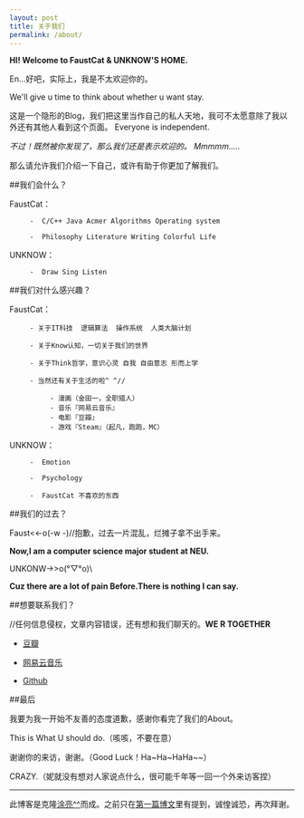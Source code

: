 ```yaml
---
layout: post
title: 关于我们
permalink: /about/
---
```


**HI!  Welcome to FaustCat & UNKNOW'S HOME.**


En...好吧，实际上，我是不太欢迎你的。

We'll give u time to think about whether u want stay.

这是一个隐形的Blog，我们把这里当作自己的私人天地，我可不太愿意除了我以外还有其他人看到这个页面。
Everyone is independent.

*不过！既然被你发现了，那么我们还是表示欢迎的。*
*Mmmmm.....*

那么请允许我们介绍一下自己，或许有助于你更加了解我们。

##我们会什么？

FaustCat：

         -  C/C++ Java Acmer Algorithms Operating system
         
         -  Philosophy Literature Writing Colorful Life
         
UNKNOW：

         -  Draw Sing Listen
         

##我们对什么感兴趣？

FaustCat：

         - 关于IT科技  逻辑算法  操作系统  人类大脑计划
         
         - 关于Know认知，一切关于我们的世界
         
         - 关于Think哲学，意识心灵 自我 自由意志 形而上学
         
         - 当然还有关于生活的啦^ ^//
         
              - 漫画（金田一，全职猎人）
              - 音乐『网易云音乐』
              - 电影『豆瓣』
              - 游戏『Steam』（起凡，跑跑，MC）
              
UNKNOW：

         -  Emotion 

         -  Psychology
         
         -  FaustCat 不喜欢的东西


##我们的过去？

Faust<<-o(-w -)//抱歉，过去一片混乱，烂摊子拿不出手来。

**Now,I am a computer science major student at NEU.**

UNKONW->>o(°▽°o)\\

**Cuz there are a lot of pain Before.There is nothing I can say.**

##想要联系我们？

//任何信息侵权，文章内容错误，还有想和我们聊天的。**WE R TOGETHER**

* [豆瓣](http://www.douban.com/people/101230073/) 

* [网易云音乐](http://music.163.com/#/user/home?id=53622992)

* [Github](https://github.com/unkonw)

##最后

我要为我一开始不友善的态度道歉，感谢你看完了我们的About。

This is What U should do.（咳咳，不要在意）

谢谢你的来访，谢谢。（Good Luck！Ha~Ha~HaHa~~）

CRAZY.（妮就没有想对人家说点什么，很可能千年等一回一个外来访客捏）

---

此博客是克隆[涂亮^^](http://tuliang.org/)而成。之前只在[第一篇博文](http://unkonw.github.io/The-Frist-Blog-Essay/)里有提到，诚惶诚恐，再次拜谢。
